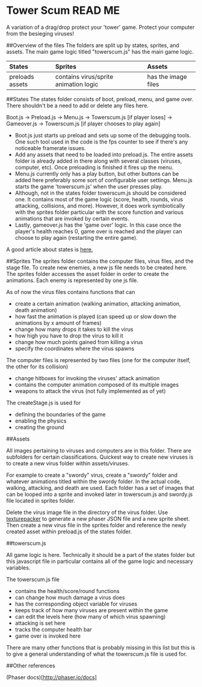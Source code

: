 # Tower Scum READ ME
A variation of a drag/drop protect your 'tower' game.
Protect your computer from the besieging viruses!


##Overview of the files
The folders are split up by states, sprites, and assets. The main game logic titled "towerscum.js" has the main game logic.

| States | Sprites | Assets |
| :----- | :------ | :----- |
| preloads assets | contains virus/sprite animation logic | has the image files | 


##States 
The states folder consists of boot, preload, menu, and game over. There shouldn't be a need to add or delete any files here. 

Boot.js -> Preload.js -> Menu.js -> Towerscum.js [if player loses] -> Gameover.js -> Towerscum.js [if player chooses to play again]
  * Boot.js just starts up preload and sets up some of the debugging tools. One such tool used in the code is the fps counter to see if there's any noticeable framerate issues.
  * Add any assets that need to be loaded into preload.js. The entire assets folder is already added in there along with several classes (viruses, computer, etc). Once preloading is finished it fires up the menu.
  * Menu.js currently only has a play button, but other buttons can be added here preferably some sort of configurable user settings. Menu.js starts the game 'towerscum.js' when the user presses play.
  * Although, not in the states folder towerscum.js should be considered one. It contains most of the game logic (score, health, rounds, virus attacking, collisions, and more). However, it does work symbiotically with the sprites folder particular with the score function and various animations that are invoked by certain events.
  * Lastly, gameover.js has the 'game over' logic. In this case once the player's health reaches 0, game over is reached and the player can choose to play again (restarting the entire game).

A good article about states is [here.](http://www.emanueleferonato.com/2014/08/28/phaser-tutorial-understanding-phaser-states/)

##Sprites
The sprites folder contains the computer files, virus files, and the stage file. To create new enemies, a new js file needs to be created here. The sprites folder accesses the asset folder in order to create the animations.
Each enemy is represented by one js file.

As of now the virus files contains functions that can
  * create a certain animation (walking animation, attacking animation, death animation)
  * how fast the animation is played (can speed up or slow down the animations by x amount of frames)
  * change how many drops it takes to kill the virus
  * how high you have to drop the virus to kill it
  * change how much points gained from killing a virus
  * specify the coordinates where the virus spawns

The computer files is represented by two files (one for the computer itself, the other for its collision)
  * change hitboxes for invoking the viruses' attack animation
  * contains the computer animation composed of its multiple images
  * weapons to attack the virus (not fully implemented as of yet)

The createStage.js is used for 
  * defining the boundaries of the game
  * enabling the physics
  * creating the ground

##Assets

All images pertaining to viruses and computers are in this folder. There are subfolders for certain classifications. Quickest way to create new viruses is to create a new virus folder within assets/viruses.

For example to create a "swordy" virus, create a "swordy" folder and whatever animations titled within the swordy folder. In the actual code, walking, attacking, and death are used. Each folder has a set of images that can be looped into a sprite and invoked later in towerscum.js and swordy.js file located in sprites folder.

Delete the virus image file in the directory of the virus folder. Use [texturepacker](https://www.codeandweb.com/texturepacker) to generate a new phaser JSON file and a new sprite sheet. Then create a new virus file in the sprites folder and reference the newly created asset within preload.js of the states folder.

##towerscum.js

All game logic is here. Technically it should be a part of the states folder but this javascript file in particular contains all of the game logic and necessary variables.

The towerscum.js file 
  * contains the health/score/round functions 
  * can change how much damage a virus does
  * has the corresponding object variable for viruses
  * keeps track of how many viruses are present within the game
  * can edit the levels here (how many of which virus spawning)
  * attacking is set here
  * tracks the computer health bar
  * game over is invoked here

There are many other functions that is probably missing in this list but this is to give a general understanding of what the towerscum.js file is used for.


##Other references

(Phaser docs)[http://phaser.io/docs]
